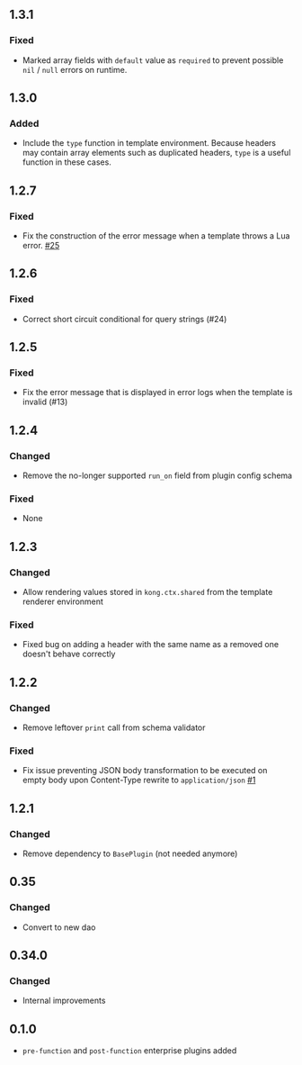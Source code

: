 ## 1.3.1

### Fixed

- Marked array fields with `default` value as `required` to prevent possible
  `nil` / `null` errors on runtime.

## 1.3.0

### Added

- Include the `type` function in template environment.
  Because headers may contain array elements such as duplicated headers,
  `type` is a useful function in these cases.

## 1.2.7

### Fixed

- Fix the construction of the error message when a template throws a Lua error.
  [#25](https://github.com/Kong/kong-plugin-request-transformer/issues/25)

## 1.2.6

### Fixed

- Correct short circuit conditional for query strings (#24)

## 1.2.5

### Fixed

- Fix the error message that is displayed in error logs when the template
  is invalid (#13)

## 1.2.4

### Changed

- Remove the no-longer supported `run_on` field from plugin config schema

### Fixed

- None

## 1.2.3

### Changed

- Allow rendering values stored in `kong.ctx.shared` from the template renderer environment

### Fixed

- Fixed bug on adding a header with the same name as a removed one doesn't behave correctly

## 1.2.2

### Changed

- Remove leftover `print` call from schema validator

### Fixed

- Fix issue preventing JSON body transformation to be executed on empty body
upon Content-Type rewrite to `application/json`
  [#1](https://github.com/Kong/kong-plugin-request-transformer/issues/1)

## 1.2.1

### Changed

- Remove dependency to `BasePlugin` (not needed anymore)

## 0.35

### Changed

- Convert to new dao

## 0.34.0

### Changed
 - Internal improvements

## 0.1.0

- `pre-function` and `post-function` enterprise plugins added
